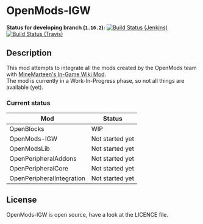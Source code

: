 # OpenMods-IGW
**Status for developing branch (`1.10.2`):** [![Build Status (Jenkins)](https://builds.openmods.info/job/OpenMods-IGW/badge/icon)](https://builds.openmods.info/job/OpenMods-IGW) [![Build Status (Travis)](https://travis-ci.org/OpenMods/OpenMods-IGW.svg?branch=1.10.2)](https://travis-ci.org/OpenMods/OpenMods-IGW)

## Description
This mod attempts to integrate all the mods created by the OpenMods team with [MineMarteen's In-Game Wiki Mod](https://github.com/MineMarteen/IGW-mod).<br />
The mod is currently in a Work-In-Progress phase, so not all things are available (yet).

### Current status
| Mod | Status |
| --- | --- |
| OpenBlocks | WIP |
| OpenMods-IGW | Not started yet |
| OpenModsLib | Not started yet | <!-- Should it be done? -->
| OpenPeripheralAddons | Not started yet |
| OpenPeripheralCore | Not started yet |
| OpenPeripheralIntegration | Not started yet |

## License
OpenMods-IGW is open source, have a look at the LICENCE file.
